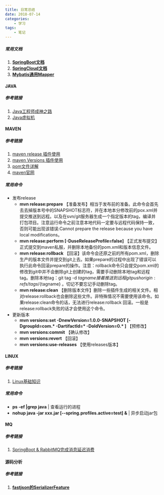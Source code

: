 ```yaml
---
title: 日常总结
date: 2018-07-14
categories:
	- 学习
tags:
	- 笔记
---
```


##### 常用文档
1. [**SpringBoot文档**](https://docs.spring.io/spring-boot/docs/current/reference/html/ "Spring")
2. [**SpringCloud文档**](http://cloud.spring.io/spring-cloud-static/Edgware.SR4/multi/multi_spring-cloud.html "Spring")
3. [**Mybatis通用Mapper**](https://mapperhelper.github.io/docs/2.use/ "mapper")

#### JAVA
##### 参考链接
1. [Java工程师成神之路](https://juejin.im/post/5ab46c9ef265da239b415ce1 "JAVA")
2. [Java虚拟机](https://www.cnblogs.com/smyhvae/p/4810168.html "JAVA")

<!-- more -->
#### MAVEN
##### 参考链接
1. [maven release 插件使用](https://www.jianshu.com/p/c4c2ae1686a2 "maven")
2. [maven Versions 插件使用](https://blog.csdn.net/weixin_29477879/article/details/52270118 "maven")
3. [pom文件详解](https://www.cnblogs.com/hafiz/p/5360195.html "maven")
4. [maven官网](http://maven.apache.org/plugins/index.html "maven")

##### 常用命令
* 发布release
    * **mvn release:prepare** 【准备发布】相当于发布前的准备。此命令会首先去去掉版本号中的SNAPSHOT标志符，并在本地本分修改前的pox.xml并提交推送到远程。以及在svn/git服务器生成一个指定版本的tag，编译并打包项目。注意运行命令之前注意本地代码一定要与远程代码保持一致，否则可能出现该错误:Cannot prepare the release because you have local modifications。
    * **mvn release:perform [-DuseReleaseProfile=false]** 【正式发布提交】正式提交到maven私服，并删除本地备份的pom.xml和版本信息文件。
    * **mvn release:rollback** 【回滚】该命令会还原之前的所有pom.xml，删除生产的版本文件并提交到git上去。如果prepare的过程中出现了错误可以执行此命令回滚prepare的操作。注意：rollback命令只会提交pom.xml的修改到git中并不会删除git上创建的tag，需要手动删除本地tag和远程tag。删除本地tag：git tag -d ${tagname} 接着推送到远程 git push origin :refs/tags/${tagname} 。切记不要忘记手动删除tag。
    * **mvn release:clean** 【删除版本文件】删除一些插件生成的相关文件。相对release:rollback也会删除这些文件。非特殊情况不需要使用该命令。如果release:clean命令的话，无法进行release:rollback 回滚。一般是release:rollback失败的话才会使用这个命令。
* 更新版本
    * **mvn versions:set -DnewVersion=1.0.0-SNAPSHOT \[-DgroupId=com.\* -DartifactId=\* -DoldVersion=0.\* ]** 【预修改】
    * **mvn versions:commit** 【确认修改】
    * **mvn versions:revert** 【回滚】
    * **mvn versions:use-releases** 【使用releases版本】

#### LINUX
##### 参考链接
1. [Linux基础知识](https://juejin.im/post/5b3b19856fb9a04fa42f8c71 "LINUX")
##### 常用命令
* **ps -ef |grep java** | 查看运行的进程
* **nohup java -jar xxx.jar \[--spring.profiles.active=test\] &** | 异步启动jar包

#### MQ
##### 参考链接
1. [SpringBoot & RabbitMQ完成消息延迟消费](https://juejin.im/post/5b2dd00f6fb9a00e2e0116ce "MQ")


#### 源码分析
##### 参考链接
1. [**fastjson的SerializerFeature**](https://blog.csdn.net/u010246789/article/details/52539576 "fastjson")